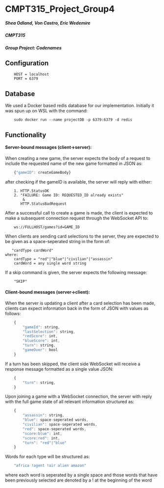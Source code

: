 # CMPT315_Project_Group4
##### Shea Odland, Von Castro, Eric Wedemire
##### CMPT315
##### Group Project: Codenames


## Configuration
```
    HOST = localhost
    PORT = 6379
```
## Database

We used a Docker based redis database for our implementation. Initially it was
spun up on WSL with the command:
```
    sudo docker run --name projectDB -p 6379:6379 -d redis
```

## Functionality

#### Server-bound messages (client->server):
When creating a new game, the server expects the body of a request to
include the requested name of the new game formatted in JSON as:
```javascript
    {"gameID": createGameBody}
```
after checking if the gameID is available, the server will reply with
either:
```
    1. HTTP.StatusOK
    2. "FAILURE: Game ID: REQUESTED_ID already exists"
        &
       HTTP.StatusBadRequest
```

After a successful call to create a game is made, the client is expected to
make a subsequent connection request through the WebSocket API to:
```
    ws://FULLHOST/games?id=GAME_ID
```

When clients are sending card selections to the server, they are expected
to be given as a space-seperated string in the form of:
```golang
   "cardType cardWord"
where:
    cardType = "red"|"blue"|"civilian"|"assassin"
    cardWord = any single word string  
```

If a skip command is given, the server expects the following message:
```golang
    "SKIP"
```
#### Client-bound messages (server->client):
When the server is updating a client after a card selection has been made,
clients can expect information back in the form of JSON with values as
follows:
```javascript
    {
        "gameId": string,
        "lastSelection": string,
        "redScore": int,
        "blueScore": int,
        "turn": string,
        "gameOver": bool
    } 
```

If a turn has been skipped, the client side WebSocket will receive a
response message formatted as a single value JSON:
```javascript
    {
        "turn": string,
    }

```

Upon joining a game with a WebSocket connection, the server with reply with
the full game state of all relevant information structured as:
```javascript
    {
        "assassin": string,
        "blue": space-seperated words,
        "civilian": space-seperated words,
        "red": space-seperated words,
        "score:blue": int,
        "score:red": int,
        "turn": "red"|"blue"
    }
```

Words for each type will be structured as:
```javascript
    "africa !agent !air alien amazon"
```
where each word is seperated by a single space and those words that have
been previously selected are denoted by a ! at the beginning of the word
